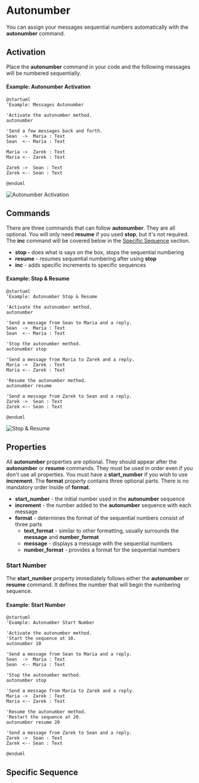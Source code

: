 # Autonumber

You can assign your messages sequential numbers automatically with the **autonumber** command.

## Activation

Place the **autonumber** command in your code and the following messages will be numbered sequentially.

#### Example: Autonumber Activation

```
@startuml
'Example: Messages Autonumber

'Activate the autonumber method.
autonumber

'Send a few messages back and forth.
Sean  ->  Maria : Text
Sean  <-- Maria : Text

Maria ->  Zarek : Text
Maria <-- Zarek : Text

Zarek ->  Sean : Text
Zarek <-- Sean : Text

@enduml
```

![Autonumber Activation](<../../../../.gitbook/assets/Autonumber01\_activation (1).png>)

## Commands

There are three commands that can follow **autonumber**. They are all optional. You will only need **resume** if you used **stop**, but it's not required. The **inc** command will be covered below in the [Specific Sequence](autonumber.md#specific-sequence) section.

* **stop -** does what is says on the box, stops the sequential numbering
* **resume** - resumes sequential numbering after using **stop**
* **inc** - adds specific increments to specific sequences

#### Example: Stop & Resume

```
@startuml
'Example: Autonumber Stop & Resume

'Activate the autonumber method.
autonumber

'Send a message from Sean to Maria and a reply.
Sean  ->  Maria : Text
Sean  <-- Maria : Text

'Stop the autonumber method.
autonumber stop

'Send a message from Maria to Zarek and a reply.
Maria ->  Zarek : Text
Maria <-- Zarek : Text

'Resume the autonumber method.
autonumber resume

'Send a message from Zarek to Sean and a reply.
Zarek ->  Sean : Text
Zarek <-- Sean : Text

@enduml
```

![Stop & Resume](../../../../.gitbook/assets/Autonumber02\_stop\_resume.png)

## Properties

All **autonumber** properties are optional. They should appear after the **autonumber** or **resume** commands. They must be used in order even if you don't use all properties. You must have a **start\_number** if you wish to use **increment**. The **format** property contains three optional parts. There is no mandatory order inside of **format**.

* **start\_number** - the initial number used in the **autonumber** sequence
* **increment** - the number added to the **autonumber** sequence with each message
* **format** - determines the format of the sequential numbers consist of three parts
  * **text\_format** - similar to other formatting, usually surrounds the **message** and **number\_format**
  * **message** - displays a message with the sequential numbers
  * **number\_format** - provides a format for the sequential numbers

### Start Number

The **start\_number** property immediately follows either the **autonumber** or **resume** command. It defines the number that will begin the numbering sequence.

#### Example: Start Number

```
@startuml
'Example: Autonumber Start Number

'Activate the autonumber method.
'Start the sequence at 10.
autonumber 10

'Send a message from Sean to Maria and a reply.
Sean  ->  Maria : Text
Sean  <-- Maria : Text

'Stop the autonumber method.
autonumber stop

'Send a message from Maria to Zarek and a reply.
Maria ->  Zarek : Text
Maria <-- Zarek : Text

'Resume the autonumber method.
'Restart the sequence at 20.
autonumber resume 20

'Send a message from Zarek to Sean and a reply.
Zarek ->  Sean : Text
Zarek <-- Sean : Text

@enduml
```

## Specific Sequence

